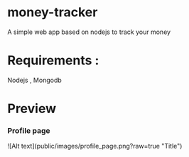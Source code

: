 # money-tracker
A simple web app based on nodejs to track your money
# Requirements : 
Nodejs , 
Mongodb
# Preview
<h3>Profile page</h3>
![Alt text](public/images/profile_page.png?raw=true "Title")
